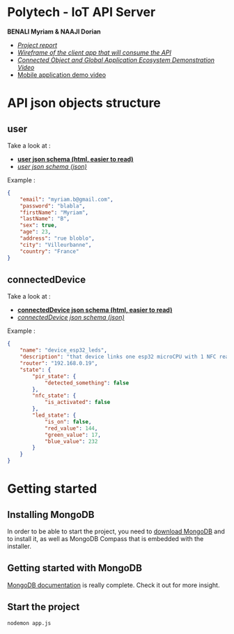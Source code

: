 # Polytech - IoT API Server
**BENALI Myriam & NAAJI Dorian**

- [_Project report_](https://github.com/IoT-PolytechLyon/iot-2a-server/blob/main/doc/RAPPORT_IoT-BENALI_Myriam-NAAJI_Dorian.pdf)
- [_Wireframe of the client app that will consume the API_](https://app.moqups.com/3cfPlxezOO/view/page/ae8fe8eb0)
- [_Connected Object and Global Application Ecosystem Demonstration Video_](https://www.youtube.com/watch?v=3qnKhdDAtUE)
- [ Mobile application demo video ](https://www.youtube.com/watch?v=WWNtsDXCYrM)

# API json objects structure

## user

Take a look at :
- [**user json schema (html, easier to read)**](https://iot-polytechlyon.github.io/user-schema.html)
- [_user json schema (json)_](doc/json-structure/user-schema.json)

Example :

```json
{
    "email": "myriam.b@gmail.com",
    "password": "blabla",
    "firstName": "Myriam",
    "lastName": "B",
    "sex": true,
    "age": 23,
    "address": "rue bloblo",
    "city": "Villeurbanne",
    "country": "France"
}
```


## connectedDevice

Take a look at :
- [**connectedDevice json schema (html, easier to read)**](https://iot-polytechlyon.github.io/connectedDevice-schema.html)
- [_connectedDevice json schema (json)_](doc/json-structure/connectedDevice-schema.json)

Example :

```json
{
    "name": "device_esp32_leds",
    "description": "that device links one esp32 microCPU with 1 NFC reader, 1 motion sensor and 3 LEDs.",
    "router": "192.168.0.19",
    "state": {
        "pir_state": {
            "detected_something": false
        },
        "nfc_state": {
            "is_activated": false
        },
        "led_state": {
            "is_on": false,
            "red_value": 144,
            "green_value": 17,
            "blue_value": 232
        }
    }
}
```

# Getting started

## Installing MongoDB

In order to be able to start the project, you need to [download MongoDB](https://fastdl.mongodb.org/windows/mongodb-windows-x86_64-4.4.2-signed.msi) and to install it, as well as MongoDB Compass that is embedded
with the installer.

## Getting started with MongoDB

[MongoDB documentation](https://docs.mongodb.com/manual/tutorial/getting-started/) is really complete.
Check it out for more insight.

## Start the project

`nodemon app.js`

